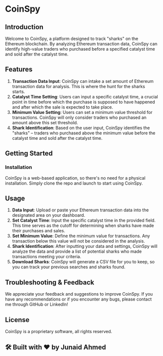 # CoinSpy

## Introduction

Welcome to CoinSpy, a platform designed to track "sharks" on the Ethereum blockchain. By analyzing Ethereum transaction data, CoinSpy can identify high-value traders who purchased before a specified catalyst time and sold after the catalyst time.

## Features

1. **Transaction Data Input**: CoinSpy can intake a set amount of Ethereum transaction data for analysis. This is where the hunt for the sharks starts.
2. **Catalyst Time Setting**: Users can input a specific catalyst time, a crucial point in time before which the purchase is supposed to have happened and after which the sale is expected to take place.
3. **Minimum Value Setting**: Users can set a minimum value threshold for transactions. CoinSpy will only consider traders who purchased an amount above this set threshold.
4. **Shark Identification**: Based on the user input, CoinSpy identifies the "sharks" – traders who purchased above the minimum value before the catalyst time and sold after the catalyst time.

## Getting Started

### Installation

CoinSpy is a web-based application, so there's no need for a physical installation. Simply clone the repo and launch to start using CoinSpy.

## Usage

1. **Data Input**: Upload or paste your Ethereum transaction data into the designated area on your dashboard.
2. **Set Catalyst Time**: Input the specific catalyst time in the provided field. This time serves as the cutoff for determining when sharks have made their purchases and sales.
3. **Set Minimum Value**: Define the minimum value for transactions. Any transaction below this value will not be considered in the analysis.
4. **Shark Identification**: After inputting your data and settings, CoinSpy will analyze the data and provide a list of potential sharks who made transactions meeting your criteria.
4. **Download Sharks**: CoinSpy will generate a CSV file for you to keep, so you can track your previous searches and sharks found.


## Troubleshooting & Feedback

We appreciate your feedback and suggestions to improve CoinSpy. If you have any recommendations or if you encounter any bugs, please contact me through GitHub or LinkedIn!

## License

CoinSpy is a proprietary software, all rights reserved.

## :hammer_and_wrench: Built with :heart: by Junaid Ahmed
